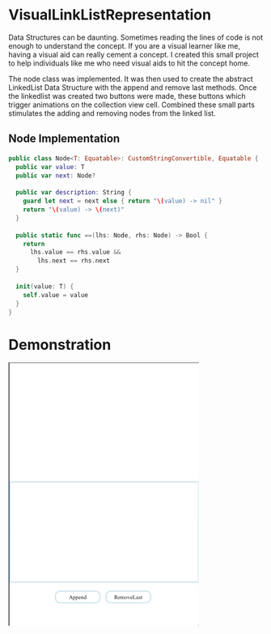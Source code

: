 # VisualLinkListRepresentation

Data Structures can be daunting. Sometimes reading the lines of code is not enough to understand the concept. If you are a visual learner like me, having a visual aid can really cement a concept. I created this small project to help individuals like me who need visual aids to hit the concept home. 

The node class was implemented. It was then used to create the abstract LinkedList Data Structure with the append and remove last methods. Once the linkedlist was created two buttons were made, these buttons which trigger animations on the collection view cell. Combined these small parts stimulates the adding and removing nodes from the linked list. 

## Node Implementation

```swift
public class Node<T: Equatable>: CustomStringConvertible, Equatable {
  public var value: T
  public var next: Node?
  
  public var description: String {
    guard let next = next else { return "\(value) -> nil" }
    return "\(value) -> \(next)"
  }
  
  public static func ==(lhs: Node, rhs: Node) -> Bool {
    return
      lhs.value == rhs.value &&
        lhs.next == rhs.next
  }
  
  init(value: T) {
    self.value = value
  }
}
```

# Demonstration

![gif](https://github.com/Ashlirankin18/VisualLinkListRepresentation/blob/master/LinkedList.gif)
